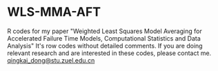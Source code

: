 # WLS-MMA-AFT
R codes for my paper "Weighted Least Squares Model Averaging for Accelerated Failure Time Models, Computational Statistics and Data Analysis"
It's row codes without detailed comments.
If you are doing relevant research and are interested in these codes, please contact me.
qingkai_dong@stu.zuel.edu.cn
